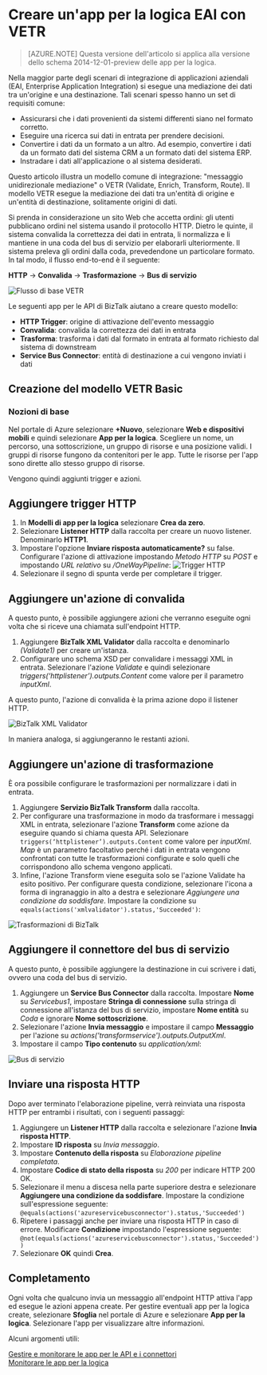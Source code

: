 <properties
   pageTitle="Creare un'app per la logica EAI con VETR nelle app per la logica nel servizio app di Azure | Microsoft Azure"
   description="Funzioni Validate, Encode e Transform dei Servizi XML BizTalk."
   services="app-service\logic"
   documentationCenter=".net,nodejs,java"
   authors="rajeshramabathiran"
   manager="dwrede"
   editor=""/>

<tags
   ms.service="app-service-logic"
   ms.devlang="multiple"
   ms.topic="get-started-article"
   ms.tgt_pltfrm="na"
   ms.workload="na"
   ms.date="02/18/2016"
   ms.author="rajram"/>


# Creare un'app per la logica EAI con VETR

>[AZURE.NOTE] Questa versione dell'articolo si applica alla versione dello schema 2014-12-01-preview delle app per la logica.

Nella maggior parte degli scenari di integrazione di applicazioni aziendali (EAI, Enterprise Application Integration) si esegue una mediazione dei dati tra un'origine e una destinazione. Tali scenari spesso hanno un set di requisiti comune:

- Assicurarsi che i dati provenienti da sistemi differenti siano nel formato corretto.
- Eseguire una ricerca sui dati in entrata per prendere decisioni.
- Convertire i dati da un formato a un altro. Ad esempio, convertire i dati da un formato dati del sistema CRM a un formato dati del sistema ERP.
- Instradare i dati all'applicazione o al sistema desiderati.

Questo articolo illustra un modello comune di integrazione: "messaggio unidirezionale mediazione" o VETR (Validate, Enrich, Transform, Route). Il modello VETR esegue la mediazione dei dati tra un'entità di origine e un'entità di destinazione, solitamente origini di dati.

Si prenda in considerazione un sito Web che accetta ordini: gli utenti pubblicano ordini nel sistema usando il protocollo HTTP. Dietro le quinte, il sistema convalida la correttezza dei dati in entrata, li normalizza e li mantiene in una coda del bus di servizio per elaborarli ulteriormente. Il sistema preleva gli ordini dalla coda, prevedendone un particolare formato. In tal modo, il flusso end-to-end è il seguente:

**HTTP** → **Convalida** → **Trasformazione** → **Bus di servizio**

![Flusso di base VETR][1]

Le seguenti app per le API di BizTalk aiutano a creare questo modello:

* **HTTP Trigger**: origine di attivazione dell'evento messaggio
* **Convalida**: convalida la correttezza dei dati in entrata
* **Trasforma**: trasforma i dati dal formato in entrata al formato richiesto dal sistema di downstream
* **Service Bus Connector**: entità di destinazione a cui vengono inviati i dati


## Creazione del modello VETR Basic
### Nozioni di base

Nel portale di Azure selezionare **+Nuovo**, selezionare **Web e dispositivi mobili** e quindi selezionare **App per la logica**. Scegliere un nome, un percorso, una sottoscrizione, un gruppo di risorse e una posizione validi. I gruppi di risorse fungono da contenitori per le app. Tutte le risorse per l'app sono dirette allo stesso gruppo di risorse.

Vengono quindi aggiunti trigger e azioni.


## Aggiungere trigger HTTP
1. In **Modelli di app per la logica** selezionare **Crea da zero**.
1. Selezionare **Listener HTTP** dalla raccolta per creare un nuovo listener. Denominarlo **HTTP1**.
2. Impostare l'opzione **Inviare risposta automaticamente?** su false. Configurare l'azione di attivazione impostando _Metodo HTTP_ su _POST_ e impostando _URL relativo_ su _/OneWayPipeline_: ![Trigger HTTP][2]
3. Selezionare il segno di spunta verde per completare il trigger.

## Aggiungere un'azione di convalida

A questo punto, è possibile aggiungere azioni che verranno eseguite ogni volta che si riceve una chiamata sull'endpoint HTTP.

1. Aggiungere **BizTalk XML Validator** dalla raccolta e denominarlo _(Validate1)_ per creare un'istanza.
2. Configurare uno schema XSD per convalidare i messaggi XML in entrata. Selezionare l'azione _Validate_ e quindi selezionare _triggers(‘httplistener’).outputs.Content_ come valore per il parametro _inputXml_.

A questo punto, l'azione di convalida è la prima azione dopo il listener HTTP.

![BizTalk XML Validator][3]

In maniera analoga, si aggiungeranno le restanti azioni.

## Aggiungere un'azione di trasformazione
È ora possibile configurare le trasformazioni per normalizzare i dati in entrata.

1. Aggiungere **Servizio BizTalk Transform** dalla raccolta.
2. Per configurare una trasformazione in modo da trasformare i messaggi XML in entrata, selezionare l'azione **Transform** come azione da eseguire quando si chiama questa API. Selezionare ```triggers(‘httplistener’).outputs.Content``` come valore per _inputXml_. *Map* è un parametro facoltativo perché i dati in entrata vengono confrontati con tutte le trasformazioni configurate e solo quelli che corrispondono allo schema vengono applicati.
3. Infine, l'azione Transform viene eseguita solo se l'azione Validate ha esito positivo. Per configurare questa condizione, selezionare l'icona a forma di ingranaggio in alto a destra e selezionare _Aggiungere una condizione da soddisfare_. Impostare la condizione su ```equals(actions('xmlvalidator').status,'Succeeded')```:  

![Trasformazioni di BizTalk][4]


## Aggiungere il connettore del bus di servizio
A questo punto, è possibile aggiungere la destinazione in cui scrivere i dati, ovvero una coda del bus di servizio.

1. Aggiungere un **Service Bus Connector** dalla raccolta. Impostare **Nome** su _Servicebus1_, impostare **Stringa di connessione** sulla stringa di connessione all'istanza del bus di servizio, impostare **Nome entità** su _Coda_ e ignorare **Nome sottoscrizione**.
2. Selezionare l'azione **Invia messaggio** e impostare il campo **Messaggio** per l'azione su _actions('transformservice').outputs.OutputXml_.
3. Impostare il campo **Tipo contenuto** su *application/xml*:  

![Bus di servizio][5]


## Inviare una risposta HTTP
Dopo aver terminato l'elaborazione pipeline, verrà reinviata una risposta HTTP per entrambi i risultati, con i seguenti passaggi:

1. Aggiungere un **Listener HTTP** dalla raccolta e selezionare l'azione **Invia risposta HTTP**.
2. Impostare **ID risposta** su *Invia messaggio*.
2. Impostare **Contenuto della risposta** su *Elaborazione pipeline completata*.
3. Impostare **Codice di stato della risposta** su *200* per indicare HTTP 200 OK.
4. Selezionare il menu a discesa nella parte superiore destra e selezionare **Aggiungere una condizione da soddisfare**. Impostare la condizione sull'espressione seguente: ```@equals(actions('azureservicebusconnector').status,'Succeeded')``` <br/>
5. Ripetere i passaggi anche per inviare una risposta HTTP in caso di errore. Modificare **Condizione** impostando l'espressione seguente: ```@not(equals(actions('azureservicebusconnector').status,'Succeeded'))``` <br/>
6. Selezionare **OK** quindi **Crea**.



## Completamento
Ogni volta che qualcuno invia un messaggio all'endpoint HTTP attiva l'app ed esegue le azioni appena create. Per gestire eventuali app per la logica create, selezionare **Sfoglia** nel portale di Azure e selezionare **App per la logica**. Selezionare l'app per visualizzare altre informazioni.

Alcuni argomenti utili:

[Gestire e monitorare le app per le API e i connettori](app-service-logic-monitor-your-connectors.md) <br/> [Monitorare le app per la logica](app-service-logic-monitor-your-logic-apps.md)

<!--image references -->
[1]: ./media/app-service-logic-create-EAI-logic-app-using-VETR/BasicVETR.PNG
[2]: ./media/app-service-logic-create-EAI-logic-app-using-VETR/HTTPListener.PNG
[3]: ./media/app-service-logic-create-EAI-logic-app-using-VETR/BizTalkXMLValidator.PNG
[4]: ./media/app-service-logic-create-EAI-logic-app-using-VETR/BizTalkTransforms.PNG
[5]: ./media/app-service-logic-create-EAI-logic-app-using-VETR/AzureServiceBus.PNG

<!---HONumber=AcomDC_0224_2016-->